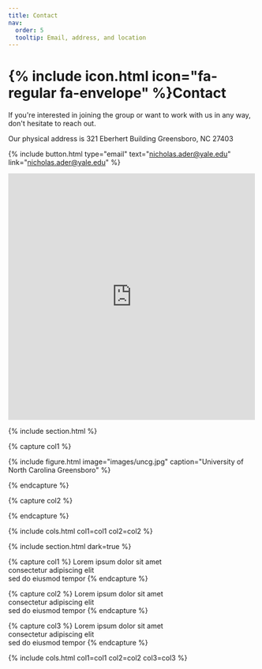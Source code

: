 ```yaml
---
title: Contact
nav:
  order: 5
  tooltip: Email, address, and location
---
```


# {% include icon.html icon="fa-regular fa-envelope" %}Contact

If you're interested in joining the group or want to work with us in any way, don't hesitate to reach out.

Our physical address is 
321 Eberhert Building
Greensboro, NC 27403

{%
  include button.html
  type="email"
  text="nicholas.ader@yale.edu"
  link="nicholas.ader@yale.edu"
%}

<div class="mapouter"><div class="gmap_canvas"><iframe width="500" height="500" id="gmap_canvas" src="https://maps.google.com/maps?q=Eberhart%20Bldg&t=&z=15&ie=UTF8&iwloc=&output=embed" frameborder="0" scrolling="no" marginheight="0" marginwidth="0"></iframe><a href="https://123movies-a.com"></a><br><style>.mapouter{position:relative;text-align:right;height:500px;width:500px;}</style><a href="https://www.embedgooglemap.net"></a><style>.gmap_canvas {overflow:hidden;background:none!important;height:500px;width:500px;}</style></div></div>

{% include section.html %}

{% capture col1 %}

{%
  include figure.html
  image="images/uncg.jpg"
  caption="University of North Carolina Greensboro"
%}

{% endcapture %}

{% capture col2 %}


{% endcapture %}

{% include cols.html col1=col1 col2=col2 %}

{% include section.html dark=true %}

{% capture col1 %}
Lorem ipsum dolor sit amet  
consectetur adipiscing elit  
sed do eiusmod tempor
{% endcapture %}

{% capture col2 %}
Lorem ipsum dolor sit amet  
consectetur adipiscing elit  
sed do eiusmod tempor
{% endcapture %}

{% capture col3 %}
Lorem ipsum dolor sit amet  
consectetur adipiscing elit  
sed do eiusmod tempor
{% endcapture %}

{% include cols.html col1=col1 col2=col2 col3=col3 %}
